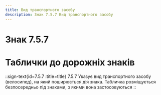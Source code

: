 ```yaml
---
title: Вид транспортного засобу
description: Знак 7.5.7 Вид транспортного засобу
---
```

# Знак 7.5.7
# Таблички до дорожніх знаків
::sign-text{id=7.5.7 :title=title}
7.5.7 Указує вид транспортного засобу (велосипед), на який поширюється дія знака.
Табличка розміщується безпосередньо під знаками, з якими вона застосовуються
::

